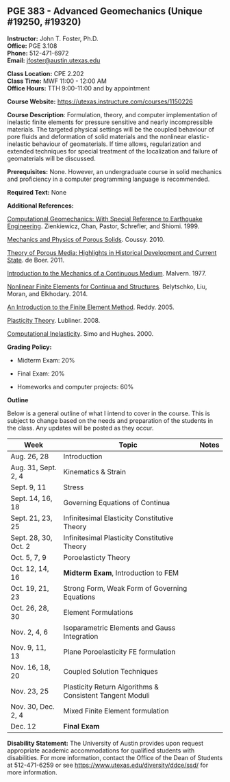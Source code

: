 <!--
.. title: Syllabus
.. slug: index
.. date: 2015-08-25 08:40:03 UTC-05:00
.. template: notitle.tmpl
.. description: PGE 383 - Advanced Geomechanics syllabus page
-->

## PGE 383 - Advanced Geomechanics (Unique #19250, #19320)


**Instructor:** John T. Foster, Ph.D.  
**Office:** PGE 3.108  
**Phone:** 512-471-6972  
**Email:** [jfoster@austin.utexas.edu](mailto:jfoster@austin.utexas.com)  

**Class Location:** CPE 2.202  
**Class Time:** MWF 11:00 - 12:00 AM  
**Office Hours:** TTH 9:00-11:00 and by appointment  

**Course Website:** <https://utexas.instructure.com/courses/1150226>

**Course Description**: Formulation, theory, and computer implementation of inelastic finite elements for pressure sensitive and nearly incompressible materials. The targeted physical settings will be the coupled behaviour of pore fluids and deformation of solid materials and the nonlinear elastic-inelastic behaviour of geomaterials.  If time allows, regularization and extended techniques for special treatment of the localization and failure of geomaterials will be discussed.

**Prerequisites:** None.  However, an undergraduate course in solid mechanics and proficiency in a computer programming language is recommended.

**Required Text:** None 

**Additional References:**

<a href="https://www.amazon.com/Computational-Geomechanics-Reference-Earthquake-Engineering/dp/0471982857" target="_blank">Computational Geomechanics: With Special Reference to Earthquake Engineering</a>. Zienkiewicz, Chan, Pastor, Schrefler, and Shiomi. 1999.

<a href="https://www.amazon.com/Mechanics-Physics-Porous-Solids-Olivier/dp/0470721359/ref=sr_1_fkmr1_1?ie=UTF8&qid=1408120522&sr=8-1-fkmr1&keywords=Coussy%2C+%E2%80%9CMechanics+and+Physics+of+Porous+Solids%E2%80%9D" target="_blank">Mechanics and Physics of Porous Solids</a>. Coussy. 2010.

<a href="https://www.amazon.com/Theory-Porous-Media-Highlights-Development/dp/3642640621/ref=sr_1_2?s=books&ie=UTF8&qid=1407806176&sr=1-2&keywords=porous+media+de+boer" target="_blank">Theory of Porous Media: Highlights in Historical Development and Current State</a>. de Boer. 2011.

<a href="https://www.amazon.com/Introduction-Mechanics-Continuous-Lawrence-Malvern/dp/0134876032/ref=sr_1_1?s=books&ie=UTF8&qid=1407806319&sr=1-1&keywords=continuum+mechanics+malvern" target="_blank">Introduction to the Mechanics of a Continuous Medium</a>. Malvern. 1977.


<a href="https://www.amazon.com/Nonlinear-Finite-Elements-Continua-Structures/dp/1118632702/ref=sr_1_1?s=books&ie=UTF8&qid=1407805797&sr=1-1&keywords=nonlinear+finite+elements+for+continua+and+structures" target="_blank">Nonlinear Finite Elements for Continua and Structures</a>. Belytschko, Liu, Moran, and Elkhodary. 2014.

<a href="https://www.amazon.com/s/ref=nb_sb_noss?url=search-alias%3Dstripbooks&field-keywords=finite%20elements%20reddy" target="_blank">An Introduction to the Finite Element Method</a>. Reddy. 2005.

<a href="https://www.amazon.com/Plasticity-Theory-Dover-Books-Engineering/dp/0486462900/ref=sr_1_1?ie=UTF8&qid=1408120240&sr=8-1&keywords=plasticity+lubliner" target="_blank">Plasticity Theory</a>. Lubliner. 2008.

<a href="https://www.amazon.com/Computational-Inelasticity-Interdisciplinary-Applied-Mathematics/dp/0387975209/ref=sr_1_1?ie=UTF8&qid=1408120292&sr=8-1&keywords=computational+inelasticity" target="_blank">Computational Inelasticity</a>. Simo and Hughes. 2000.


**Grading Policy:**

 * Midterm Exam: 20%

 * Final Exam: 20%

 * Homeworks and computer projects: 60%


**Outline**

Below is a general outline of what I intend to cover in the course.  This is subject to change based on the needs and preparation of the students in the class.  Any updates will be posted as they occur.

| Week            | Topic               | Notes     |
|-----------------|---------------------|-----------|
| Aug. 26, 28     | Introduction        |           |
| Aug. 31, Sept. 2, 4      | Kinematics & Strain |           |
| Sept. 9, 11     | Stress              |           |
| Sept. 14, 16, 18    | Governing Equations of Continua |  |
| Sept. 21, 23, 25    | Infinitesimal Elasticity Constitutive Theory  |  |
| Sept. 28, 30, Oct. 2 | Infinitesimal Plasticity Constitutive Theory  |  |
| Oct. 5, 7, 9       |  Poroelasticty Theory |  |
| Oct. 12, 14, 16     | **Midterm Exam**, Introduction to FEM  | |
| Oct. 19, 21, 23     | Strong Form, Weak Form of Governing Equations | |
| Oct. 26, 28, 30     | Element Formulations | |
| Nov. 2, 4, 6       | Isoparametric Elements and Gauss Integration | |
| Nov. 9, 11, 13     | Plane Poroelasticity FE formulation | |
| Nov. 16, 18, 20     | Coupled Solution Techniques | |
| Nov. 23, 25         | Plasticity Return Algorithms & Consistent Tangent Moduli | |
| Nov. 30, Dec. 2, 4       | Mixed Finite Element formulation | |
| Dec. 12         | **Final Exam** | |  


**Disability Statement:** The University of Austin provides upon request appropriate academic accommodations for qualified students with disabilities. For more information, contact the Office of the Dean of Students at 512-471-6259 or see <a href="https://www.utexas.edu/diversity/ddce/ssd/" target="_blank">https://www.utexas.edu/diversity/ddce/ssd/</a> for more information.
